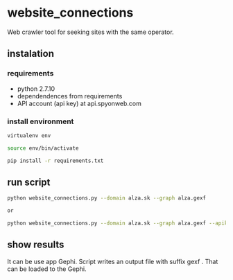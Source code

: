# website_connections
Web crawler tool for seeking sites with the same operator.


## instalation

### requirements

- python 2.7.10
- dependendences from requirements
- API account (api key) at api.spyonweb.com 

### install environment

```bash
virtualenv env

source env/bin/activate

pip install -r requirements.txt
```

## run script

```bash
python website_connections.py --domain alza.sk --graph alza.gexf 

or

python website_connections.py --domain alza.sk --graph alza.gexf --apikey API_KEY --wayback 2
```


## show results

It can be use app Gephi. Script writes an output file with suffix gexf . That can be loaded to the Gephi.
